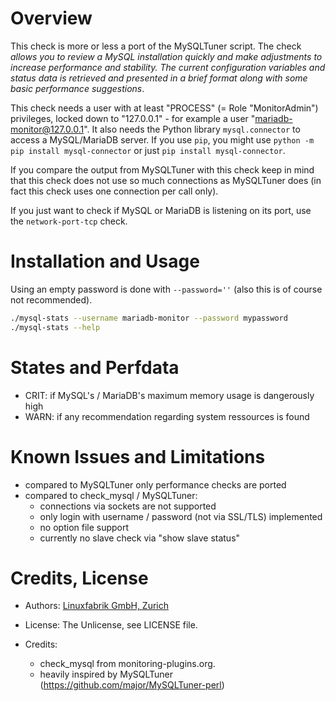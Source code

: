# Overview

This check is more or less a port of the MySQLTuner script. The check _allows you to review a MySQL installation quickly and make adjustments to increase performance and stability. The current configuration variables and status data is retrieved and presented in a brief format along with some basic performance suggestions_.

This check needs a user with at least "PROCESS" (= Role "MonitorAdmin") privileges, locked down to "127.0.0.1" - for example a user "mariadb-monitor@127.0.0.1". It also needs the Python library `mysql.connector` to access a MySQL/MariaDB server. If you use `pip`, you might use `python -m pip install mysql-connector` or just `pip install mysql-connector`.

If you compare the output from MySQLTuner with this check keep in mind that this check does not use so much connections as MySQLTuner does (in fact this check uses one connection per call only).

If you just want to check if MySQL or MariaDB is listening on its port, use the `network-port-tcp` check.


# Installation and Usage

Using an empty password is done with `--password=''` (also this is of course not recommended).

```bash
./mysql-stats --username mariadb-monitor --password mypassword
./mysql-stats --help
```


# States and Perfdata

* CRIT: if MySQL's / MariaDB's maximum memory usage is dangerously high
* WARN: if any recommendation regarding system ressources is found


# Known Issues and Limitations

* compared to MySQLTuner only performance checks are ported
* compared to check_mysql / MySQLTuner:
  - connections via sockets are not supported
  - only login with username / password (not via SSL/TLS) implemented
  - no option file support
  - currently no slave check via "show slave status"


# Credits, License

* Authors: [Linuxfabrik GmbH, Zurich](https://www.linuxfabrik.ch)
* License: The Unlicense, see LICENSE file.

* Credits:
  - check_mysql from monitoring-plugins.org.
  - heavily inspired by MySQLTuner (https://github.com/major/MySQLTuner-perl)
